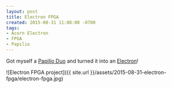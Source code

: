 ```yaml
---
layout: post
title: Electron FPGA
created: 2015-08-31 11:08:00 -0700
tags:
- Acorn Electron
- FPGA
- Papilio
---
```

Got myself a [Papilio Duo][1] and turned it into an [Electron][2]!

![Electron FPGA project]({{ site.url }}/assets/2015-08-31-electron-fpga/electron-fpga.jpg)

[1]: http://papilio.cc/
[2]: https://github.com/hoglet67/ElectronFpga
